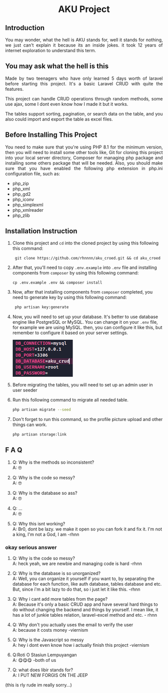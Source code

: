 <h1 align="center">AKU Project</h1>

## Introduction
<p align="justify">
You may wonder, what the hell is AKU stands for, well it stands for
nothing, we just can't explain it because its an inside jokes. it took 12 years of internet exploration to understand this term.

<p align="justify">

</p>
</p>


## You may ask what the hell is this
<p align="justify">
    Made by two teenagers who have only learned 5 days worth of laravel before starting this project. It's a basic Laravel CRUD with quite the features.
    <p align="justify">
    This project can handle CRUD operations through random methods, some use ajax, some I dont even know how I made it but it works.
    </p>
    <p align="justify">
    The tables support sorting, pagination, or search data on the table, and you also could import and export the table as excel files.
    </p>
</p>


## Before Installing This Project

<p align="justify">
    You need to make sure that you're using PHP 8.1 for the minimum version, then you will need to install some other tools like, Git for cloning this project into your local server directory, Composer for managing php package and installing some others package that will be needed. Also, you should make sure that you have enabled the following php extension in php.ini configuration file, such as:
</p>

- php_zip
- php_xml
- php_gd2
- php_iconv
- php_simplexml
- php_xmlreader
- php_zlib

## Installation Instruction

1. Clone this project and `cd` into the cloned project by using this following this command:
   
   ```shell
    git clone https://github.com/rhnnnn/aku_croed.git && cd aku_croed
   ```

2. After that, you'll need to copy `.env.example` into `.env` file and installing components from `composer` by using this following command:

    ```shell
    cp .env.example .env && composer install
    ```

3. Now, after that installing components from `composer` completed, you need to generate key by using this following command:
   
   ```bash
    php artisan key:generate
   ```

4. Now, you will need to set up your database. It's better to use database engine like PostgreSQL or MySQL. You can change it on your `.env` file, for example we are using MySQL. then, you can configure it like this, but remember to configure it based on your server settings.

    <img src="https://raw.githubusercontent.com/rhnnnn/mulmed-sheet/main/Screenshot_20230417_103526.png">


5. Before migrating the tables, you will need to set up an admin user in user seeder


6. Run this following command to migrate all needed table.
   
   ```bash
   php artisan migrate --seed
   ```


7. Don't forget to run this command, so the profile picture upload and other things can work.

    ```bash
    php artisan storage:link
    ```

## F A Q

1.  Q: Why is the methods so inconsistent?
    <br>A: 🤓
    
2.  Q: Why is the code so messy?
    <br>A: 🤓

3.  Q: Why is the database so ass?
    <br>A: 🤓

4.  Q: ...
    <br>A: 🤓

5. Q: Why this isnt working?
    <br>A: Br0, dont be lazy. we make it open so you can fork it and fix it. I'm not a king, I'm not a God, I am -rhnn

### okay serious answer

1. Q: Why is the code so messy?
    <br>A: heck yeah, we are newbie and managing code is hard -rhnn

2. Q: Why is the database is so unorganized?
    <br>A: Well, you can organize it yourself if you want to, by separating the database for each function, like auth database, tables database and etc. But, since i'm a bit lazy to do that, so i just let it like this. -rhnn

3. Q: Why i cant add more tables from the page?
    <br>A: Because it's only a basic CRUD app and have several hard things to do without changing the backend and things by yourself. I mean like, it has a lot of junkie tables relation, laravel-excel method and etc. - rhnn

4.  Q: Why don't you actually uses the email to verify the user
    <br>A: because it costs money -viernism

5.  Q: Why is the Javascript so messy
    <br>A: hey i dont even know how i actually finish this project -viernism

6.  Q:Roti O Stasiun Lempuyangan
    <br>A: 😋😋😋 -both of us

7.  Q: what does libir stands for?
    <br>A: I PUT NEW FORGIS ON THE JEEP


(this is rly rude im really sorry...)
